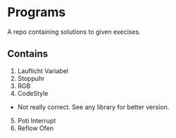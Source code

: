 # Programs
A repo containing solutions to given execises.

## Contains
1. Lauflicht Variabel
2. Stoppuhr
3. RGB
4. CodeStyle
  * Not really correct. See any library for better version.
5. Poti Interrupt
6. Reflow Ofen
